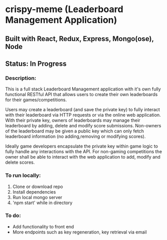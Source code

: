 # crispy-meme (Leaderboard Management Application)
## Built with React, Redux, Express, Mongo(ose), Node

## Status: In Progress

### Description:

This is a full stack Leaderboard Management application with it's own fully functional RESTful API that allows users to create their own leaderboards for their games/competitions. 

Users may create a leaderboard (and save the private key) to fully interact with their leaderboard via HTTP requests or via the online web application. With their private key, owners of leaderboards may manage their leaderboard by adding, delete and modify score submissions. Non-owners of the leaderboard may be given a public key which can only fetch leaderboard information (no adding,removing or modifying scores).

Ideally game developers encapsulate the private key within game logic to fully handle any interactions with the API. For non-gaming competitions the owner shall be able to interact with the web application to add, modify and delete scores.

### To run locally:

1. Clone or download repo
2. Install dependencies
3. Run local mongo server
4. 'npm start' while in directory

### To do:
* Add functionality to front end
* More endpoints such as key regeneration, key retrieval via email
